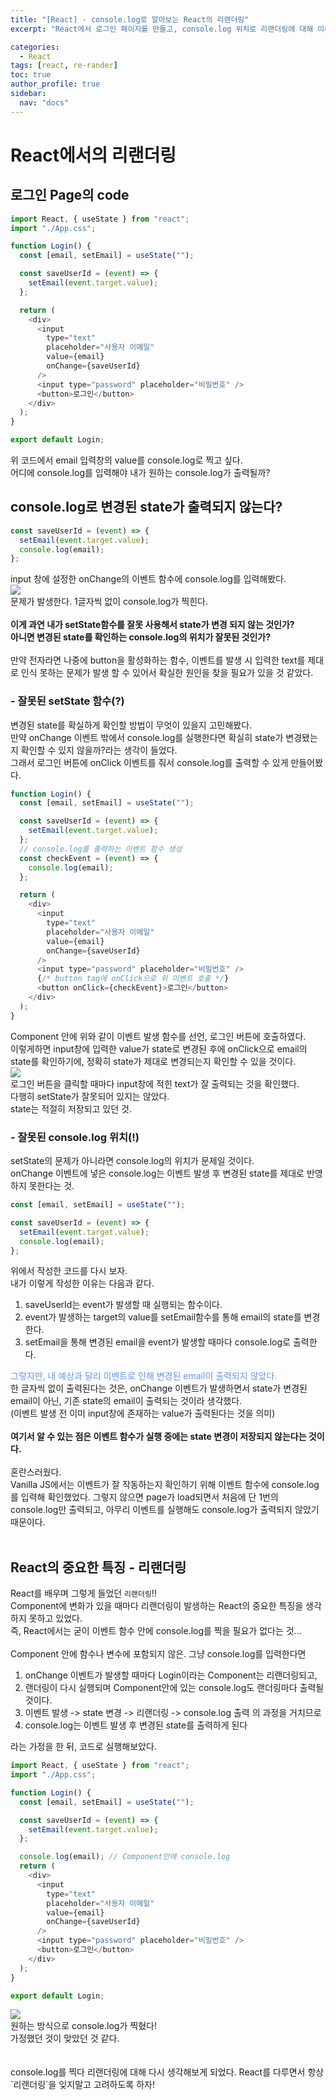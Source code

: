 ```yaml
---
title: "[React] - console.log로 알아보는 React의 리랜더링"
excerpt: "React에서 로그인 페이지를 만들고, console.log 위치로 리랜더링에 대해 이해해보자"

categories:
  - React
tags: [react, re-rander]
toc: true
author_profile: true
sidebar:
  nav: "docs"
---
```


# React에서의 리랜더링

## 로그인 Page의 code

```javascript
import React, { useState } from "react";
import "./App.css";

function Login() {
  const [email, setEmail] = useState("");

  const saveUserId = (event) => {
    setEmail(event.target.value);
  };

  return (
    <div>
      <input
        type="text"
        placeholder="사용자 이메일"
        value={email}
        onChange={saveUserId}
      />
      <input type="password" placeholder="비밀번호" />
      <button>로그인</button>
    </div>
  );
}

export default Login;
```

위 코드에서 email 입력창의 value를 console.log로 찍고 싶다.
<br />
어디에 console.log를 입력해야 내가 원하는 console.log가 출력될까?

## console.log로 변경된 state가 출력되지 않는다?

```javascript
const saveUserId = (event) => {
  setEmail(event.target.value);
  console.log(email);
};
```

input 창에 설정한 onChange의 이벤트 함수에 console.log를 입력해봤다.
<br />
<img src="/assets/images/20221204/reactrerander1.gif"/>
<br />
문제가 발생한다. 1글자씩 없이 console.log가 찍힌다.
<br /><br />
**이게 과연 내가 setState함수를 잘못 사용해서 state가 변경 되지 않는 것인가?
<br />
아니면 변경된 state를 확인하는 console.log의 위치가 잘못된 것인가?**
<br /><br />
만약 전자라면 나중에 button을 활성화하는 함수, 이벤트를 발생 시 입력한 text를 제대로 인식 못하는 문제가 발생 할 수 있어서 확실한 원인을 찾을 필요가 있을 것 같았다.

### - 잘못된 setState 함수(?)

변경된 state를 확실하게 확인할 방법이 무엇이 있을지 고민해봤다.
<br />
만약 onChange 이벤트 밖에서 console.log를 실행한다면 확실히 state가 변경됐는지 확인할 수 있지 않을까?라는 생각이 들었다.
<br />
그래서 로그인 버튼에 onClick 이벤트를 줘서 console.log를 출력할 수 있게 만들어봤다.

```javascript
function Login() {
  const [email, setEmail] = useState("");

  const saveUserId = (event) => {
    setEmail(event.target.value);
  };
  // console.log를 출력하는 이벤트 함수 생성
  const checkEvent = (event) => {
    console.log(email);
  };

  return (
    <div>
      <input
        type="text"
        placeholder="사용자 이메일"
        value={email}
        onChange={saveUserId}
      />
      <input type="password" placeholder="비밀번호" />
      {/* button tag에 onClick으로 위 이벤트 호출 */}
      <button onClick={checkEvent}>로그인</button>
    </div>
  );
}
```

Component 안에 위와 같이 이벤트 발생 함수를 선언, 로그인 버튼에 호출하였다.
<br />
이렇게하면 input창에 입력한 value가 state로 변경된 후에 onClick으로 email의 state를 확인하기에, 정확히 state가 제대로 변경되는지 확인할 수 있을 것이다.
<br />
<img src="/assets/images/20221204/reactrerander2.gif"/>
<br />
로그인 버튼을 클릭할 때마다 input창에 적힌 text가 잘 출력되는 것을 확인했다.
<br />
다행히 setState가 잘못되어 있지는 않았다.
<br />
state는 적절히 저장되고 있던 것.
<br />

### - 잘못된 console.log 위치(!)

setState의 문제가 아니라면 console.log의 위치가 문제일 것이다.
<br />
onChange 이벤트에 넣은 console.log는 이벤트 발생 후 변경된 state를 제대로 반영하지 못한다는 것.

```javascript
const [email, setEmail] = useState("");

const saveUserId = (event) => {
  setEmail(event.target.value);
  console.log(email);
};
```

위에서 작성한 코드를 다시 보자.
<br />
내가 이렇게 작성한 이유는 다음과 같다.

1. saveUserId는 event가 발생할 때 실행되는 함수이다.
2. event가 발생하는 target의 value를 setEmail함수를 통해 email의 state를 변경한다.
3. setEmail을 통해 변경된 email을 event가 발생할 때마다 console.log로 출력한다.

<span style="color: cornflowerblue">그렇지만, 내 예상과 달리 이벤트로 인해 변경된 email이 출력되지 않았다.</span>
<br />
한 글자씩 없이 출력된다는 것은, onChange 이벤트가 발생하면서 state가 변경된 email이 아닌, 기존 state의 email이 출력되는 것이라 생각했다.
<br />
(이벤트 발생 전 이미 input창에 존재하는 value가 출력된다는 것을 의미)
<br /><br />
**여기서 알 수 있는 점은 이벤트 함수가 실행 중에는 state 변경이 저장되지 않는다는 것이다.**
<br /><br />
혼란스러웠다.
<br />
Vanilla JS에서는 이벤트가 잘 작동하는지 확인하기 위해 이벤트 함수에 console.log를 입력해 확인했었다. 그렇지 않으면 page가 load되면서 처음에 단 1번의 console.log만 출력되고, 아무리 이벤트를 실행해도 console.log가 출력되지 않았기 때문이다.
<br /><br />

## React의 중요한 특징 - 리랜더링

React를 배우며 그렇게 들었던 `리랜더링`!!
<br />
Component에 변화가 있을 때마다 리랜더링이 발생하는 React의 중요한 특징을 생각하지 못하고 있었다.
<br />
즉, React에서는 굳이 이벤트 함수 안에 console.log를 찍을 필요가 없다는 것...
<br /><br />
Component 안에 함수나 변수에 포함되지 않은. 그냥 console.log를 입력한다면
<br />

1. onChange 이벤트가 발생할 때마다 Login이라는 Component는 리랜더링되고,
2. 랜더링이 다시 실행되며 Component안에 있는 console.log도 랜더링마다 출력될 것이다.
3. 이벤트 발생 -> state 변경 -> 리랜더링 -> console.log 출력 의 과정을 거치므로
4. console.log는 이벤트 발생 후 변경된 state를 출력하게 된다

라는 가정을 한 뒤, 코드로 실행해보았다.

```javascript
import React, { useState } from "react";
import "./App.css";

function Login() {
  const [email, setEmail] = useState("");

  const saveUserId = (event) => {
    setEmail(event.target.value);
  };

  console.log(email); // Component안에 console.log
  return (
    <div>
      <input
        type="text"
        placeholder="사용자 이메일"
        value={email}
        onChange={saveUserId}
      />
      <input type="password" placeholder="비밀번호" />
      <button>로그인</button>
    </div>
  );
}

export default Login;
```

<img src="/assets/images/20221204/reactrerander3.gif"/>
<br />
원하는 방식으로 console.log가 찍혔다!
<br />
가정했던 것이 맞았던 것 같다.
<br /><br /><br />
console.log를 찍다 리랜더링에 대해 다시 생각해보게 되었다. React를 다루면서 항상 `리랜더링`을 잊지말고 고려하도록 하자!
